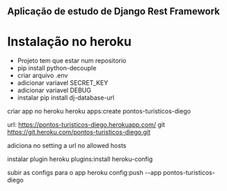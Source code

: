 ## Aplicação de estudo de Django Rest Framework

# Instalação no heroku

- Projeto tem que estar num repositorio
- pip install python-decouple
- criar arquivo .env
- adicionar variavel SECRET_KEY
- adicionar variavel DEBUG
- instalar pip install dj-database-url

criar app no heroku
heroku apps:create pontos-turisticos-diego

url: https://pontos-turisticos-diego.herokuapp.com/
git  https://git.heroku.com/pontos-turisticos-diego.git

adiciona no setting a url no allowed hosts

instalar plugin
heroku plugins:install heroku-config

subir as configs para o app
heroku config:push --app pontos-turisticos-diego